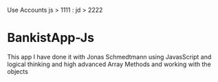 Use Accounts    js > 1111  : jd > 2222
# BankistApp-Js
This app I have done it with Jonas Schmedtmann using JavasScript and logical thinking and high advanced Array Methods and working with the objects

